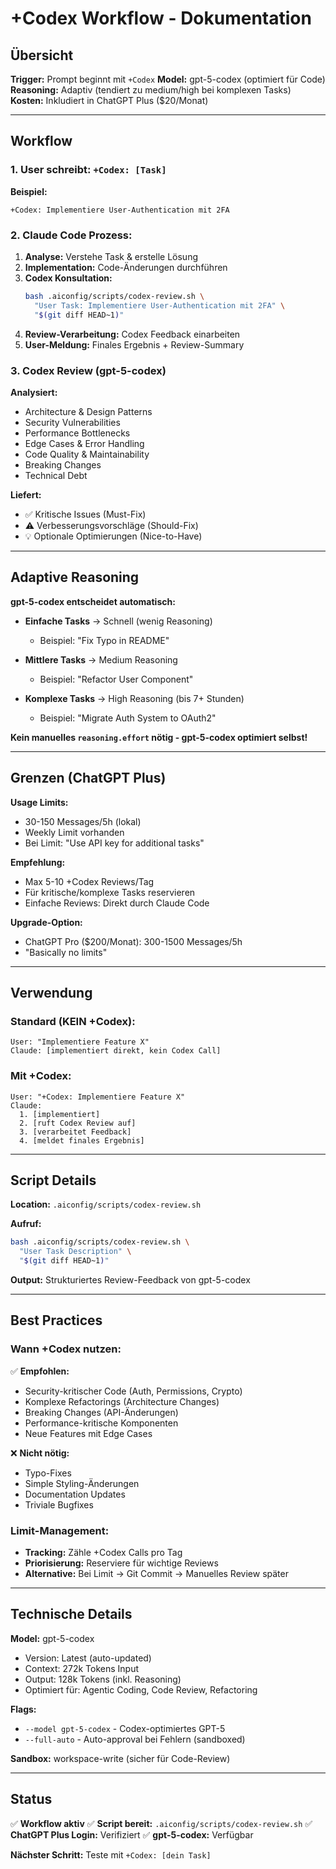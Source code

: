 # +Codex Workflow - Dokumentation

## Übersicht

**Trigger:** Prompt beginnt mit `+Codex`
**Model:** gpt-5-codex (optimiert für Code)
**Reasoning:** Adaptiv (tendiert zu medium/high bei komplexen Tasks)
**Kosten:** Inkludiert in ChatGPT Plus ($20/Monat)

---

## Workflow

### 1. User schreibt: `+Codex: [Task]`

**Beispiel:**
```
+Codex: Implementiere User-Authentication mit 2FA
```

### 2. Claude Code Prozess:

1. **Analyse:** Verstehe Task & erstelle Lösung
2. **Implementation:** Code-Änderungen durchführen
3. **Codex Konsultation:**
   ```bash
   bash .aiconfig/scripts/codex-review.sh \
     "User Task: Implementiere User-Authentication mit 2FA" \
     "$(git diff HEAD~1)"
   ```
4. **Review-Verarbeitung:** Codex Feedback einarbeiten
5. **User-Meldung:** Finales Ergebnis + Review-Summary

### 3. Codex Review (gpt-5-codex)

**Analysiert:**
- Architecture & Design Patterns
- Security Vulnerabilities
- Performance Bottlenecks
- Edge Cases & Error Handling
- Code Quality & Maintainability
- Breaking Changes
- Technical Debt

**Liefert:**
- ✅ Kritische Issues (Must-Fix)
- ⚠️ Verbesserungsvorschläge (Should-Fix)
- 💡 Optionale Optimierungen (Nice-to-Have)

---

## Adaptive Reasoning

**gpt-5-codex entscheidet automatisch:**

- **Einfache Tasks** → Schnell (wenig Reasoning)
  - Beispiel: "Fix Typo in README"

- **Mittlere Tasks** → Medium Reasoning
  - Beispiel: "Refactor User Component"

- **Komplexe Tasks** → High Reasoning (bis 7+ Stunden)
  - Beispiel: "Migrate Auth System to OAuth2"

**Kein manuelles `reasoning.effort` nötig - gpt-5-codex optimiert selbst!**

---

## Grenzen (ChatGPT Plus)

**Usage Limits:**
- 30-150 Messages/5h (lokal)
- Weekly Limit vorhanden
- Bei Limit: "Use API key for additional tasks"

**Empfehlung:**
- Max 5-10 +Codex Reviews/Tag
- Für kritische/komplexe Tasks reservieren
- Einfache Reviews: Direkt durch Claude Code

**Upgrade-Option:**
- ChatGPT Pro ($200/Monat): 300-1500 Messages/5h
- "Basically no limits"

---

## Verwendung

### Standard (KEIN +Codex):
```
User: "Implementiere Feature X"
Claude: [implementiert direkt, kein Codex Call]
```

### Mit +Codex:
```
User: "+Codex: Implementiere Feature X"
Claude:
  1. [implementiert]
  2. [ruft Codex Review auf]
  3. [verarbeitet Feedback]
  4. [meldet finales Ergebnis]
```

---

## Script Details

**Location:** `.aiconfig/scripts/codex-review.sh`

**Aufruf:**
```bash
bash .aiconfig/scripts/codex-review.sh \
  "User Task Description" \
  "$(git diff HEAD~1)"
```

**Output:** Strukturiertes Review-Feedback von gpt-5-codex

---

## Best Practices

### Wann +Codex nutzen:

✅ **Empfohlen:**
- Security-kritischer Code (Auth, Permissions, Crypto)
- Komplexe Refactorings (Architecture Changes)
- Breaking Changes (API-Änderungen)
- Performance-kritische Komponenten
- Neue Features mit Edge Cases

❌ **Nicht nötig:**
- Typo-Fixes
- Simple Styling-Änderungen
- Documentation Updates
- Triviale Bugfixes

### Limit-Management:

- **Tracking:** Zähle +Codex Calls pro Tag
- **Priorisierung:** Reserviere für wichtige Reviews
- **Alternative:** Bei Limit → Git Commit → Manuelles Review später

---

## Technische Details

**Model:** gpt-5-codex
- Version: Latest (auto-updated)
- Context: 272k Tokens Input
- Output: 128k Tokens (inkl. Reasoning)
- Optimiert für: Agentic Coding, Code Review, Refactoring

**Flags:**
- `--model gpt-5-codex` - Codex-optimiertes GPT-5
- `--full-auto` - Auto-approval bei Fehlern (sandboxed)

**Sandbox:** workspace-write (sicher für Code-Review)

---

## Status

✅ **Workflow aktiv**
✅ **Script bereit:** `.aiconfig/scripts/codex-review.sh`
✅ **ChatGPT Plus Login:** Verifiziert
✅ **gpt-5-codex:** Verfügbar

**Nächster Schritt:** Teste mit `+Codex: [dein Task]`
